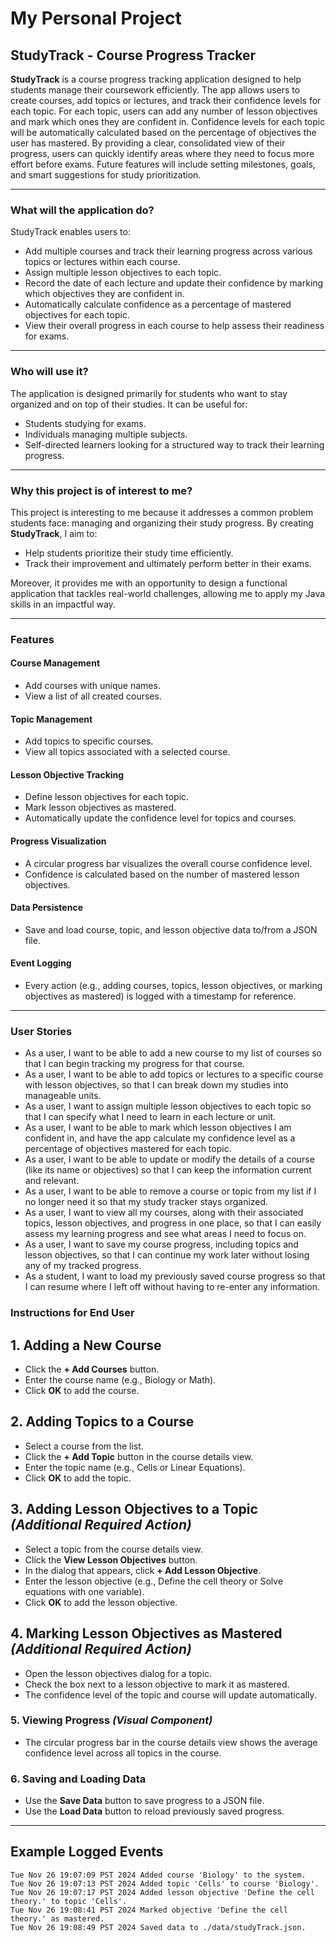 # My Personal Project

## StudyTrack - Course Progress Tracker

**StudyTrack** is a course progress tracking application designed to help students manage their coursework efficiently. The app allows users to create courses, add topics or lectures, and track their confidence levels for each topic. For each topic, users can add any number of lesson objectives and mark which ones they are confident in. Confidence levels for each topic will be automatically calculated based on the percentage of objectives the user has mastered. By providing a clear, consolidated view of their progress, users can quickly identify areas where they need to focus more effort before exams. Future features will include setting milestones, goals, and smart suggestions for study prioritization.

---

### What will the application do?

StudyTrack enables users to:
- Add multiple courses and track their learning progress across various topics or lectures within each course.
- Assign multiple lesson objectives to each topic.
- Record the date of each lecture and update their confidence by marking which objectives they are confident in.
- Automatically calculate confidence as a percentage of mastered objectives for each topic.
- View their overall progress in each course to help assess their readiness for exams.

---

### Who will use it?

The application is designed primarily for students who want to stay organized and on top of their studies. It can be useful for:
- Students studying for exams.
- Individuals managing multiple subjects.
- Self-directed learners looking for a structured way to track their learning progress.

---

### Why this project is of interest to me?

This project is interesting to me because it addresses a common problem students face: managing and organizing their study progress. By creating **StudyTrack**, I aim to:
- Help students prioritize their study time efficiently.
- Track their improvement and ultimately perform better in their exams.

Moreover, it provides me with an opportunity to design a functional application that tackles real-world challenges, allowing me to apply my Java skills in an impactful way.

---

### Features

#### **Course Management**
- Add courses with unique names.
- View a list of all created courses.

#### **Topic Management**
- Add topics to specific courses.
- View all topics associated with a selected course.

#### **Lesson Objective Tracking**
- Define lesson objectives for each topic.
- Mark lesson objectives as mastered.
- Automatically update the confidence level for topics and courses.

#### **Progress Visualization**
- A circular progress bar visualizes the overall course confidence level.
- Confidence is calculated based on the number of mastered lesson objectives.

#### **Data Persistence**
- Save and load course, topic, and lesson objective data to/from a JSON file.

#### **Event Logging**
- Every action (e.g., adding courses, topics, lesson objectives, or marking objectives as mastered) is logged with a timestamp for reference.
---

### User Stories

- As a user, I want to be able to add a new course to my list of courses so that I can begin tracking my progress for that course.
- As a user, I want to be able to add topics or lectures to a specific course with lesson objectives, so that I can break down my studies into manageable units.
- As a user, I want to assign multiple lesson objectives to each topic so that I can specify what I need to learn in each lecture or unit.
- As a user, I want to be able to mark which lesson objectives I am confident in, and have the app calculate my confidence level as a percentage of objectives mastered for each topic.
- As a user, I want to be able to update or modify the details of a course (like its name or objectives) so that I can keep the information current and relevant.
- As a user, I want to be able to remove a course or topic from my list if I no longer need it so that my study tracker stays organized.
- As a user, I want to view all my courses, along with their associated topics, lesson objectives, and progress in one place, so that I can easily assess my learning progress and see what areas I need to focus on.
- As a user, I want to save my course progress, including topics and lesson objectives, so that I can continue my work later without losing any of my tracked progress.
- As a student, I want to load my previously saved course progress so that I can resume where I left off without having to re-enter any information.


### Instructions for End User
## 1. Adding a New Course
- Click the **+ Add Courses** button.
- Enter the course name (e.g., Biology or Math).
- Click **OK** to add the course.

## 2. Adding Topics to a Course
- Select a course from the list.
- Click the **+ Add Topic** button in the course details view.
- Enter the topic name (e.g., Cells or Linear Equations).
- Click **OK** to add the topic.

## 3. Adding Lesson Objectives to a Topic *(Additional Required Action)*
- Select a topic from the course details view.
- Click the **View Lesson Objectives** button.
- In the dialog that appears, click **+ Add Lesson Objective**.
- Enter the lesson objective (e.g., Define the cell theory or Solve equations with one variable).
- Click **OK** to add the lesson objective.

## 4. Marking Lesson Objectives as Mastered *(Additional Required Action)*
- Open the lesson objectives dialog for a topic.
- Check the box next to a lesson objective to mark it as mastered.
- The confidence level of the topic and course will update automatically.

### 5. Viewing Progress *(Visual Component)*
- The circular progress bar in the course details view shows the average confidence level across all topics in the course.

### 6. Saving and Loading Data
- Use the **Save Data** button to save progress to a JSON file.
- Use the **Load Data** button to reload previously saved progress.

---
## Example Logged Events
```plaintext
Tue Nov 26 19:07:09 PST 2024 Added course 'Biology' to the system.
Tue Nov 26 19:07:13 PST 2024 Added topic 'Cells' to course 'Biology'.
Tue Nov 26 19:07:17 PST 2024 Added lesson objective 'Define the cell theory.' to topic 'Cells'.
Tue Nov 26 19:08:41 PST 2024 Marked objective 'Define the cell theory.' as mastered.
Tue Nov 26 19:08:49 PST 2024 Saved data to ./data/studyTrack.json.
